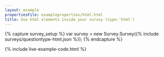```yaml
---
layout: example
propertiesFile: exampleproperties/html.html
title: Use html elements inside your survey (type:'html')
---
```

{% capture survey_setup %}
var survey = new Survey.Survey({% include surveys/questiontype-html.json %});
{% endcapture %}

{% include live-example-code.html %}